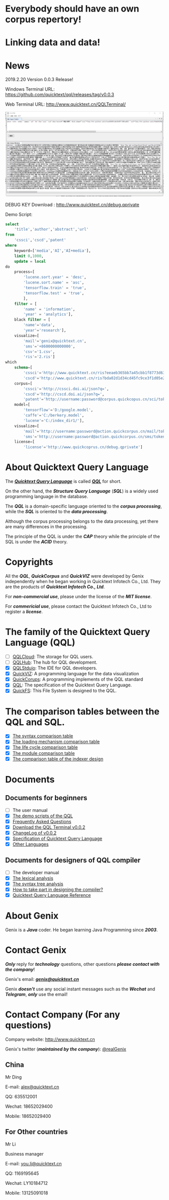# Everybody should have an own corpus repertory!
# Linking data and data!

# News
2019.2.20    Version 0.0.3 Release! 

Windows Terminal URL: <https://github.com/quicktext/qql/releases/tag/v0.0.3>

Web Terminal URL: <http://www.quicktext.cn/QQLTerminal/>

![0.0.3](images/0.0.3.png)

DEBUG KEY Download : <http://www.quicktext.cn/debug.qprivate>

Demo Script:

```SQL
select 
	'title','author','abstract','url'
from
	'cssci','cscd','patent'
where 
	keyword=['media','AI','AI+media'],
	limit 0,1000,
	update = local 
do 
	process=[
		'lucene.sort.year' = 'desc',
		'lucene.sort.name' = 'asc',
		'tensorflow.train' = 'true',
		'tensorflow.test' = 'true',
		],
	filter = [
		'name' = 'information',
		'year' = 'analytics'],
	black filter = [
		'name'='data',
		'year'='research'],
	visualize=[
		'mail'='genix@quicktext.cn',
		'sms'='+8600000000000',
		'csv'='1.csv',
		'ris'='2.ris']
which 
	schema=[
		'cssci'='http://www.quicktext.cn/ris?eeaeb365bb7a45cbb1f8773d63ead0fc',
		'cscd'='http://www.quicktext.cn/ris?bda02d1d34cd45fc9ce3f1d05e2dde57'], 
	corpus=[
		'cssci'='http://cssci.doi.ai/json?q=',
		'cscd'='http://cscd.doi.ai/json?q=',
		'patent'='http://username:password@corpus.quickcopus.cn/sci/token3'],
	model=[
		'tensorflow'='D:/google.model',
		'caffe'='C:/berkery.model',
		'lucene'='C:/index_dir1/'],
	visualize=[
		'mail'='http://username:password@action.quickcorpus.cn/mail/token4',
		'sms'='http://username:password@action.quickcorpus.cn/sms/token5'],
	license=[
		'license'='http://www.quickcoprus.cn/debug.qprivate']

```



# About Quicktext Query Language

The [***Quicktext Query Language***](http://www.quicktext.org) is called [***QQL***](http://www.quicktext.org) for short. 

On the other hand, the ***Structure Query Language*** (***SQL***) is a widely used programming language in the database.

The ***QQL*** is a domain-specific language oriented to the ***corpus processing***, while the ***SQL*** is oriented to the ***data processing***.

Although the corpus processing belongs to the data processing, yet there are many differences in the processing.

The principle of the QQL is under the ***CAP*** theory while the principle of the SQL is under the ***ACID*** theory.

# Copyrights

All the ***QQL***, ***QuickCorpus*** and ***QuickVIZ*** were developed by Genix independently when he began working in Quicktext Infotech Co., Ltd. They are the products of ***Quicktext Infotech Co., Ltd***.

For ***non-commercial use***, please under the license of the ***MIT license***.

For ***commericial use***, please contact the Quicktext Infotech Co., Ltd to register a ***license***.

# The family of the Quicktext Query Language (QQL)
- [ ] [QQLCloud](http://www.qqlstdio.com/): The storage for QQL users.
- [ ] [QQLHub](http://www.qqlstdio.com/): The hub for QQL development.
- [x] [QQLStduio](http://www.qqlstdio.com/): The IDE for QQL developers.
- [x] [QuickVIZ](http://www.quickviz.org): A programming language for the data visualization
- [x] [QuickCorups](http://www.quickcorpus.org/): A programming implements of the QQL standard
- [x] [QQL](http://www.quicktext.org/): The specification of the Quicktext Query Language.
- [x] [QuickFS](http://www.quickfs.org/): This File System is designed to the QQL.

# The comparison tables between the QQL and SQL.
- [x] [The syntax comparison table](book/features.md)
- [x] [The loading mechanism comparison table](book/tutorials.md)
- [x] [The life cycle comparison table](book/lifecycle.md)
- [x] [The module comparison table](book/modules.md)
- [x] [The comparison table of the indexer design](book/indexer.md)

# Documents
## Documents for beginners
- [ ] The user manual
- [x] [The demo scripts of the QQL](book/qql.demo.md)
- [x] [Frequently Asked Questions](faq.md)
- [x] [Download the QQL Terminal v0.0.2](https://github.com/quicktext/qql/releases)
- [x] [ChangeLog of v0.0.2](changelog.md)
- [x] [Specification of Quicktext Query Language](specification.md)
- [x] [Other Languages](otherlanguage.md)

## Documents for designers of QQL compiler
- [ ] The developer manual
- [x] [The lexical analysis](book/qql.lexer.md)
- [x] [The syntax tree analysis](book/qql.parser.md)
- [x] [How to take part in designing the compiler?](how.md)
- [x] [Quicktext Query Language Reference](references.md)

# About Genix

Genix is a ***Java*** coder. He began learning Java Programming since ***2003***. 
# Contact Genix

***Only*** reply for ***technology*** questions, other questions ***please contact with the company***!
 
Genix's email: ***genix@quicktext.cn***

Genix ***doesn't*** use any social instant messages such as the ***Wechat*** and ***Telegram***, ***only*** use the email!

# Contact Company (For any questions)

Company website: <http://www.quicktext.cn>

Genix's twitter (***maintained by the company***): [@realGenix](https://twitter.com/realGenix)

## **China**

Mr Ding 

E-mail: alex@quicktext.cn

QQ: 635512001

Wechat: 18652029400

Mobile: 18652029400

## **For Other countries**

Mr Li 

Business manager 

E-mail: you.li@quicktext.cn

QQ: 1169195645

Wechat: LY10184712

Mobile: 13125091018

